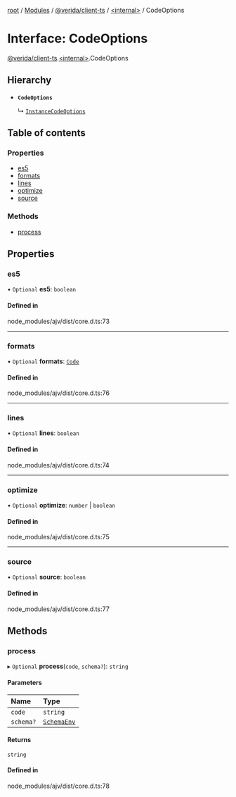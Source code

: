 [root](../README.md) / [Modules](../modules.md) / [@verida/client-ts](../modules/verida_client_ts.md) / [<internal\>](../modules/verida_client_ts._internal_.md) / CodeOptions

# Interface: CodeOptions

[@verida/client-ts](../modules/verida_client_ts.md).[<internal\>](../modules/verida_client_ts._internal_.md).CodeOptions

## Hierarchy

- **`CodeOptions`**

  ↳ [`InstanceCodeOptions`](verida_client_ts._internal_.InstanceCodeOptions.md)

## Table of contents

### Properties

- [es5](verida_client_ts._internal_.CodeOptions.md#es5)
- [formats](verida_client_ts._internal_.CodeOptions.md#formats)
- [lines](verida_client_ts._internal_.CodeOptions.md#lines)
- [optimize](verida_client_ts._internal_.CodeOptions.md#optimize)
- [source](verida_client_ts._internal_.CodeOptions.md#source)

### Methods

- [process](verida_client_ts._internal_.CodeOptions.md#process)

## Properties

### es5

• `Optional` **es5**: `boolean`

#### Defined in

node_modules/ajv/dist/core.d.ts:73

___

### formats

• `Optional` **formats**: [`Code`](../modules/verida_client_ts._internal_.md#code)

#### Defined in

node_modules/ajv/dist/core.d.ts:76

___

### lines

• `Optional` **lines**: `boolean`

#### Defined in

node_modules/ajv/dist/core.d.ts:74

___

### optimize

• `Optional` **optimize**: `number` \| `boolean`

#### Defined in

node_modules/ajv/dist/core.d.ts:75

___

### source

• `Optional` **source**: `boolean`

#### Defined in

node_modules/ajv/dist/core.d.ts:77

## Methods

### process

▸ `Optional` **process**(`code`, `schema?`): `string`

#### Parameters

| Name | Type |
| :------ | :------ |
| `code` | `string` |
| `schema?` | [`SchemaEnv`](../classes/verida_client_ts._internal_.SchemaEnv.md) |

#### Returns

`string`

#### Defined in

node_modules/ajv/dist/core.d.ts:78
